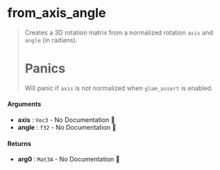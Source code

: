 # from\_axis\_angle

>  Creates a 3D rotation matrix from a normalized rotation `axis` and `angle` (in
>  radians).
>  # Panics
>  Will panic if `axis` is not normalized when `glam_assert` is enabled.

#### Arguments

- **axis** : `Vec3` \- No Documentation 🚧
- **angle** : `f32` \- No Documentation 🚧

#### Returns

- **arg0** : `Mat3A` \- No Documentation 🚧
